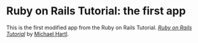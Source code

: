 # Ruby on Rails Tutorial: the first app

This is the first modified app from the Ruby on Rails Tutorial.
[*Ruby on Rails Tutorial*](http://railstutorial.org/)
by [Michael Hartl](http://michaelhartl.com/).
